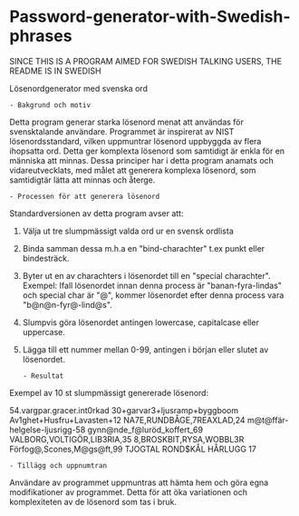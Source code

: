 # Password-generator-with-Swedish-phrases

SINCE THIS IS A PROGRAM AIMED FOR SWEDISH TALKING USERS, THE README IS IN SWEDISH

Lösenordgenerator med svenska ord

	- Bakgrund och motiv

Detta program generar starka lösenord menat att användas för svensktalande användare. Programmet är inspirerat av NIST lösenordsstandard, vilken uppmuntrar lösenord uppbyggda av flera ihopsatta ord. Detta ger komplexta lösenord som samtidigt är enkla för en människa att minnas. Dessa principer har i detta program anamats och vidareutvecklats, med målet att generera komplexa lösenord, som samtidigtär lätta att minnas och återge.

	- Processen för att generera lösenord

Standardversionen av detta program avser att:
1. Välja ut tre slumpmässigt valda ord ur en svensk ordlista
2. Binda samman dessa m.h.a en "bind-charachter" t.ex punkt eller bindesträck.
3. Byter ut en av charachters i lösenordet till en "special charachter". Exempel: Ifall lösenordet innan denna process är "banan-fyra-lindas" och special char är "@", kommer lösenordet efter denna process vara "b@n@n-fyr@-lind@s".
4. Slumpvis göra lösenordet antingen lowercase, capitalcase eller uppercase.  
5. Lägga till ett nummer mellan 0-99, antingen i början eller slutet av lösenordet. 

	   - Resultat

Exempel av 10 st slumpmässigt genererade lösenord:

54.vargpar.gracer.int0rkad
30+garvar3+ljusramp+byggboom
Av1ghet+Husfru+Lavasten+12
NA7E,RUNDBÅGE,7REAXLAD,24
m@t@ffär-helgelse-ljusrigg-58
gynn@nde_f@luröd_koffert_69
VALBORG,VOLTIGÖR,LIB3RIA,35
8,BROSKBIT,RYSA,WOBBL3R
Förfog@,Scones,M@gs@ft,99
TJOGTAL ROND$KÅL HÅRLUGG 17

	- Tillägg och uppnumtran

Användare av programmet uppmuntras att hämta hem och göra egna modifikationer av programmet. Detta för att öka variationen och komplexiteten av de lösenord som tas i bruk.
